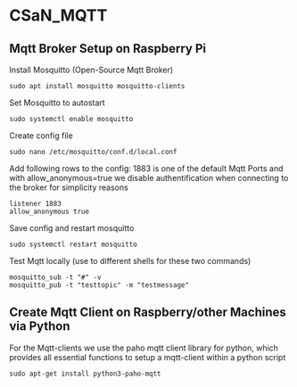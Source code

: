 # CSaN_MQTT
## Mqtt Broker Setup on Raspberry Pi
Install Mosquitto (Open-Source Mqtt Broker)
```
sudo apt install mosquitto mosquitto-clients
```
Set Mosquitto to autostart
```
sudo systemctl enable mosquitto
```
Create config file
```
sudo nano /etc/mosquitto/conf.d/local.conf
```
Add following rows to the config: 1883 is one of the default Mqtt Ports and with allow_anonymous=true we disable authentification when connecting to the broker for simplicity reasons
```
listener 1883
allow_anonymous true
```
Save config and restart mosquitto
```
sudo systemctl restart mosquitto
```
Test Mqtt locally (use to different shells for these two commands)
```
mosquitto_sub -t "#" -v
mosquitto_pub -t "testtopic" -m "testmessage"
```

## Create Mqtt Client on Raspberry/other Machines via Python
For the Mqtt-clients we use the paho mqtt client library for python, which provides all essential functions to setup a mqtt-client within a python script
```
sudo apt-get install python3-paho-mqtt
```
